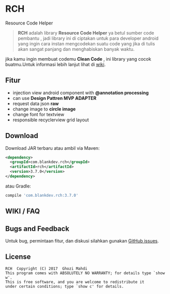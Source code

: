 # RCH
Resource Code Helper

> **RCH** adalah library **Resource Code Helper** ya betul sumber code pembantu , jadi library ini di ciptakan untuk para developer android yang ingin cara instan mengcodekan suatu code yang jika di tulis akan sangat panjang dan menghabiskan banyak waktu.

jika kamu ingin membuat codemu **Clean Code** , ini library yang cocok buatmu.Untuk informasi lebih lanjut lihat di [wiki][1].

## Fitur

- injection view android component with **@annotation processing** 
- can use **Design Pattren MVP ADAPTER**
- request data json **raw**
- change image to **circle image**
- change font for textview
- responsible recyclerview grid layout

Download
--------

Download JAR terbaru atau ambil via Maven:
```xml
<dependency>
  <groupId>com.blankdev.rch</groupId>
  <artifactId>rch</artifactId>
  <version>3.7.0</version>
</dependency>
```
atau Gradle:
```groovy
compile 'com.blankdev.rch:3.7.0'
```

WIKI / FAQ
----------

Bugs and Feedback
-----------------

Untuk bug, permintaan fitur, dan diskusi silahkan gunakan [GitHub issues][0].

License
-------

    RCH  Copyright (C) 2017  Ghozi Mahdi
    This program comes with ABSOLUTELY NO WARRANTY; for details type `show w'.
    This is free software, and you are welcome to redistribute it
    under certain conditions; type `show c' for details.

[0]: https://github.com/ghozimahdi/RCH/issues
[1]: https://github.com/ghozimahdi/RCH/wiki
